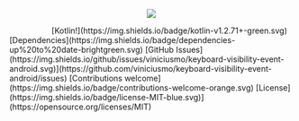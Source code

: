 <p align="center">
  <img src="https://raw.githubusercontent.com/viniciusmo/keyboard-visibility-event-android/master/logo.png"/>
</p>
&nbsp;&nbsp;&nbsp;&nbsp;&nbsp;&nbsp;&nbsp;&nbsp;&nbsp;&nbsp;&nbsp;&nbsp;&nbsp;&nbsp;&nbsp;&nbsp;&nbsp;&nbsp;
[Kotlin!](https://img.shields.io/badge/kotlin-v1.2.71+-green.svg)
[Dependencies](https://img.shields.io/badge/dependencies-up%20to%20date-brightgreen.svg)
[GitHub Issues](https://img.shields.io/github/issues/viniciusmo/keyboard-visibility-event-android.svg)](https://github.com/viniciusmo/keyboard-visibility-event-android/issues)
[Contributions welcome](https://img.shields.io/badge/contributions-welcome-orange.svg)
[License](https://img.shields.io/badge/license-MIT-blue.svg)](https://opensource.org/licenses/MIT)